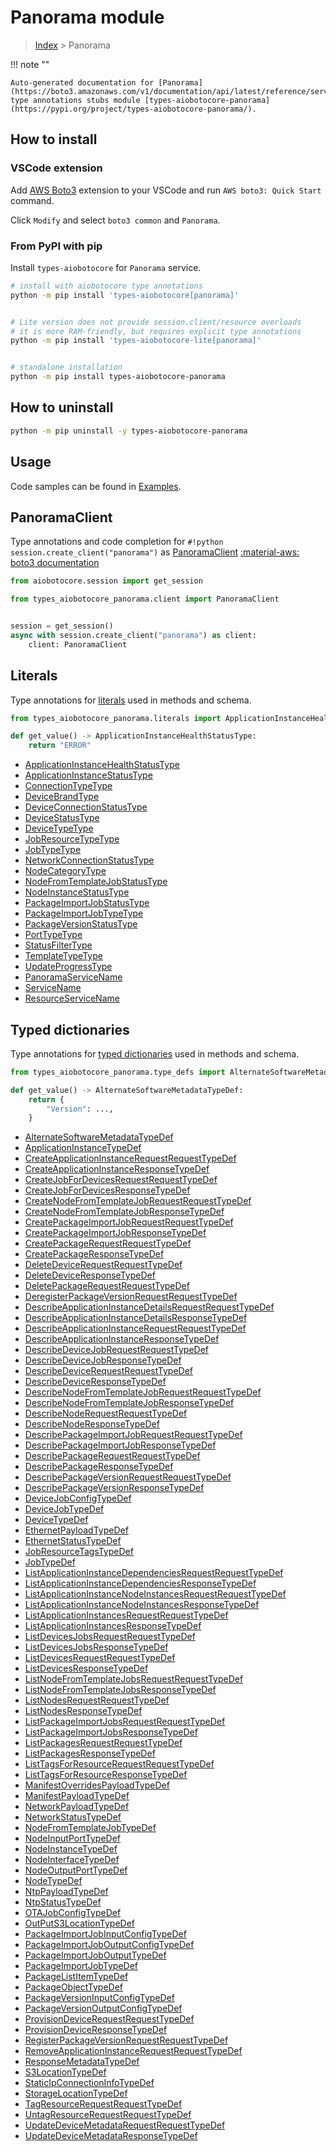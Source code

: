 # Panorama module

> [Index](../README.md) > Panorama


!!! note ""

    Auto-generated documentation for [Panorama](https://boto3.amazonaws.com/v1/documentation/api/latest/reference/services/panorama.html#Panorama)
    type annotations stubs module [types-aiobotocore-panorama](https://pypi.org/project/types-aiobotocore-panorama/).

## How to install

### VSCode extension

Add [AWS Boto3](https://marketplace.visualstudio.com/items?itemName=Boto3typed.boto3-ide)
extension to your VSCode and run `AWS boto3: Quick Start` command.

Click `Modify` and select `boto3 common` and `Panorama`.

### From PyPI with pip

Install `types-aiobotocore` for `Panorama` service.

```bash
# install with aiobotocore type annotations
python -m pip install 'types-aiobotocore[panorama]'


# Lite version does not provide session.client/resource overloads
# it is more RAM-friendly, but requires explicit type annotations
python -m pip install 'types-aiobotocore-lite[panorama]'


# standalone installation
python -m pip install types-aiobotocore-panorama
```



## How to uninstall

```bash
python -m pip uninstall -y types-aiobotocore-panorama
```

## Usage

Code samples can be found in [Examples](./usage.md).

## PanoramaClient

Type annotations and code completion for  `#!python session.create_client("panorama")` as [PanoramaClient](./client.md)
[:material-aws: boto3 documentation](https://boto3.amazonaws.com/v1/documentation/api/latest/reference/services/panorama.html#Panorama.Client)

```python title="Usage example"
from aiobotocore.session import get_session

from types_aiobotocore_panorama.client import PanoramaClient


session = get_session()
async with session.create_client("panorama") as client:
    client: PanoramaClient
```








## Literals

Type annotations for [literals](./literals.md) used in methods and schema.

```python title="Usage example"
from types_aiobotocore_panorama.literals import ApplicationInstanceHealthStatusType

def get_value() -> ApplicationInstanceHealthStatusType:
    return "ERROR"
```

- [ApplicationInstanceHealthStatusType](./literals.md#applicationinstancehealthstatustype)
- [ApplicationInstanceStatusType](./literals.md#applicationinstancestatustype)
- [ConnectionTypeType](./literals.md#connectiontypetype)
- [DeviceBrandType](./literals.md#devicebrandtype)
- [DeviceConnectionStatusType](./literals.md#deviceconnectionstatustype)
- [DeviceStatusType](./literals.md#devicestatustype)
- [DeviceTypeType](./literals.md#devicetypetype)
- [JobResourceTypeType](./literals.md#jobresourcetypetype)
- [JobTypeType](./literals.md#jobtypetype)
- [NetworkConnectionStatusType](./literals.md#networkconnectionstatustype)
- [NodeCategoryType](./literals.md#nodecategorytype)
- [NodeFromTemplateJobStatusType](./literals.md#nodefromtemplatejobstatustype)
- [NodeInstanceStatusType](./literals.md#nodeinstancestatustype)
- [PackageImportJobStatusType](./literals.md#packageimportjobstatustype)
- [PackageImportJobTypeType](./literals.md#packageimportjobtypetype)
- [PackageVersionStatusType](./literals.md#packageversionstatustype)
- [PortTypeType](./literals.md#porttypetype)
- [StatusFilterType](./literals.md#statusfiltertype)
- [TemplateTypeType](./literals.md#templatetypetype)
- [UpdateProgressType](./literals.md#updateprogresstype)
- [PanoramaServiceName](./literals.md#panoramaservicename)
- [ServiceName](./literals.md#servicename)
- [ResourceServiceName](./literals.md#resourceservicename)




## Typed dictionaries

Type annotations for [typed dictionaries](./type_defs.md) used in methods and schema.

```python title="Usage example"
from types_aiobotocore_panorama.type_defs import AlternateSoftwareMetadataTypeDef

def get_value() -> AlternateSoftwareMetadataTypeDef:
    return {
        "Version": ...,
    }
```

- [AlternateSoftwareMetadataTypeDef](./type_defs.md#alternatesoftwaremetadatatypedef)
- [ApplicationInstanceTypeDef](./type_defs.md#applicationinstancetypedef)
- [CreateApplicationInstanceRequestRequestTypeDef](./type_defs.md#createapplicationinstancerequestrequesttypedef)
- [CreateApplicationInstanceResponseTypeDef](./type_defs.md#createapplicationinstanceresponsetypedef)
- [CreateJobForDevicesRequestRequestTypeDef](./type_defs.md#createjobfordevicesrequestrequesttypedef)
- [CreateJobForDevicesResponseTypeDef](./type_defs.md#createjobfordevicesresponsetypedef)
- [CreateNodeFromTemplateJobRequestRequestTypeDef](./type_defs.md#createnodefromtemplatejobrequestrequesttypedef)
- [CreateNodeFromTemplateJobResponseTypeDef](./type_defs.md#createnodefromtemplatejobresponsetypedef)
- [CreatePackageImportJobRequestRequestTypeDef](./type_defs.md#createpackageimportjobrequestrequesttypedef)
- [CreatePackageImportJobResponseTypeDef](./type_defs.md#createpackageimportjobresponsetypedef)
- [CreatePackageRequestRequestTypeDef](./type_defs.md#createpackagerequestrequesttypedef)
- [CreatePackageResponseTypeDef](./type_defs.md#createpackageresponsetypedef)
- [DeleteDeviceRequestRequestTypeDef](./type_defs.md#deletedevicerequestrequesttypedef)
- [DeleteDeviceResponseTypeDef](./type_defs.md#deletedeviceresponsetypedef)
- [DeletePackageRequestRequestTypeDef](./type_defs.md#deletepackagerequestrequesttypedef)
- [DeregisterPackageVersionRequestRequestTypeDef](./type_defs.md#deregisterpackageversionrequestrequesttypedef)
- [DescribeApplicationInstanceDetailsRequestRequestTypeDef](./type_defs.md#describeapplicationinstancedetailsrequestrequesttypedef)
- [DescribeApplicationInstanceDetailsResponseTypeDef](./type_defs.md#describeapplicationinstancedetailsresponsetypedef)
- [DescribeApplicationInstanceRequestRequestTypeDef](./type_defs.md#describeapplicationinstancerequestrequesttypedef)
- [DescribeApplicationInstanceResponseTypeDef](./type_defs.md#describeapplicationinstanceresponsetypedef)
- [DescribeDeviceJobRequestRequestTypeDef](./type_defs.md#describedevicejobrequestrequesttypedef)
- [DescribeDeviceJobResponseTypeDef](./type_defs.md#describedevicejobresponsetypedef)
- [DescribeDeviceRequestRequestTypeDef](./type_defs.md#describedevicerequestrequesttypedef)
- [DescribeDeviceResponseTypeDef](./type_defs.md#describedeviceresponsetypedef)
- [DescribeNodeFromTemplateJobRequestRequestTypeDef](./type_defs.md#describenodefromtemplatejobrequestrequesttypedef)
- [DescribeNodeFromTemplateJobResponseTypeDef](./type_defs.md#describenodefromtemplatejobresponsetypedef)
- [DescribeNodeRequestRequestTypeDef](./type_defs.md#describenoderequestrequesttypedef)
- [DescribeNodeResponseTypeDef](./type_defs.md#describenoderesponsetypedef)
- [DescribePackageImportJobRequestRequestTypeDef](./type_defs.md#describepackageimportjobrequestrequesttypedef)
- [DescribePackageImportJobResponseTypeDef](./type_defs.md#describepackageimportjobresponsetypedef)
- [DescribePackageRequestRequestTypeDef](./type_defs.md#describepackagerequestrequesttypedef)
- [DescribePackageResponseTypeDef](./type_defs.md#describepackageresponsetypedef)
- [DescribePackageVersionRequestRequestTypeDef](./type_defs.md#describepackageversionrequestrequesttypedef)
- [DescribePackageVersionResponseTypeDef](./type_defs.md#describepackageversionresponsetypedef)
- [DeviceJobConfigTypeDef](./type_defs.md#devicejobconfigtypedef)
- [DeviceJobTypeDef](./type_defs.md#devicejobtypedef)
- [DeviceTypeDef](./type_defs.md#devicetypedef)
- [EthernetPayloadTypeDef](./type_defs.md#ethernetpayloadtypedef)
- [EthernetStatusTypeDef](./type_defs.md#ethernetstatustypedef)
- [JobResourceTagsTypeDef](./type_defs.md#jobresourcetagstypedef)
- [JobTypeDef](./type_defs.md#jobtypedef)
- [ListApplicationInstanceDependenciesRequestRequestTypeDef](./type_defs.md#listapplicationinstancedependenciesrequestrequesttypedef)
- [ListApplicationInstanceDependenciesResponseTypeDef](./type_defs.md#listapplicationinstancedependenciesresponsetypedef)
- [ListApplicationInstanceNodeInstancesRequestRequestTypeDef](./type_defs.md#listapplicationinstancenodeinstancesrequestrequesttypedef)
- [ListApplicationInstanceNodeInstancesResponseTypeDef](./type_defs.md#listapplicationinstancenodeinstancesresponsetypedef)
- [ListApplicationInstancesRequestRequestTypeDef](./type_defs.md#listapplicationinstancesrequestrequesttypedef)
- [ListApplicationInstancesResponseTypeDef](./type_defs.md#listapplicationinstancesresponsetypedef)
- [ListDevicesJobsRequestRequestTypeDef](./type_defs.md#listdevicesjobsrequestrequesttypedef)
- [ListDevicesJobsResponseTypeDef](./type_defs.md#listdevicesjobsresponsetypedef)
- [ListDevicesRequestRequestTypeDef](./type_defs.md#listdevicesrequestrequesttypedef)
- [ListDevicesResponseTypeDef](./type_defs.md#listdevicesresponsetypedef)
- [ListNodeFromTemplateJobsRequestRequestTypeDef](./type_defs.md#listnodefromtemplatejobsrequestrequesttypedef)
- [ListNodeFromTemplateJobsResponseTypeDef](./type_defs.md#listnodefromtemplatejobsresponsetypedef)
- [ListNodesRequestRequestTypeDef](./type_defs.md#listnodesrequestrequesttypedef)
- [ListNodesResponseTypeDef](./type_defs.md#listnodesresponsetypedef)
- [ListPackageImportJobsRequestRequestTypeDef](./type_defs.md#listpackageimportjobsrequestrequesttypedef)
- [ListPackageImportJobsResponseTypeDef](./type_defs.md#listpackageimportjobsresponsetypedef)
- [ListPackagesRequestRequestTypeDef](./type_defs.md#listpackagesrequestrequesttypedef)
- [ListPackagesResponseTypeDef](./type_defs.md#listpackagesresponsetypedef)
- [ListTagsForResourceRequestRequestTypeDef](./type_defs.md#listtagsforresourcerequestrequesttypedef)
- [ListTagsForResourceResponseTypeDef](./type_defs.md#listtagsforresourceresponsetypedef)
- [ManifestOverridesPayloadTypeDef](./type_defs.md#manifestoverridespayloadtypedef)
- [ManifestPayloadTypeDef](./type_defs.md#manifestpayloadtypedef)
- [NetworkPayloadTypeDef](./type_defs.md#networkpayloadtypedef)
- [NetworkStatusTypeDef](./type_defs.md#networkstatustypedef)
- [NodeFromTemplateJobTypeDef](./type_defs.md#nodefromtemplatejobtypedef)
- [NodeInputPortTypeDef](./type_defs.md#nodeinputporttypedef)
- [NodeInstanceTypeDef](./type_defs.md#nodeinstancetypedef)
- [NodeInterfaceTypeDef](./type_defs.md#nodeinterfacetypedef)
- [NodeOutputPortTypeDef](./type_defs.md#nodeoutputporttypedef)
- [NodeTypeDef](./type_defs.md#nodetypedef)
- [NtpPayloadTypeDef](./type_defs.md#ntppayloadtypedef)
- [NtpStatusTypeDef](./type_defs.md#ntpstatustypedef)
- [OTAJobConfigTypeDef](./type_defs.md#otajobconfigtypedef)
- [OutPutS3LocationTypeDef](./type_defs.md#outputs3locationtypedef)
- [PackageImportJobInputConfigTypeDef](./type_defs.md#packageimportjobinputconfigtypedef)
- [PackageImportJobOutputConfigTypeDef](./type_defs.md#packageimportjoboutputconfigtypedef)
- [PackageImportJobOutputTypeDef](./type_defs.md#packageimportjoboutputtypedef)
- [PackageImportJobTypeDef](./type_defs.md#packageimportjobtypedef)
- [PackageListItemTypeDef](./type_defs.md#packagelistitemtypedef)
- [PackageObjectTypeDef](./type_defs.md#packageobjecttypedef)
- [PackageVersionInputConfigTypeDef](./type_defs.md#packageversioninputconfigtypedef)
- [PackageVersionOutputConfigTypeDef](./type_defs.md#packageversionoutputconfigtypedef)
- [ProvisionDeviceRequestRequestTypeDef](./type_defs.md#provisiondevicerequestrequesttypedef)
- [ProvisionDeviceResponseTypeDef](./type_defs.md#provisiondeviceresponsetypedef)
- [RegisterPackageVersionRequestRequestTypeDef](./type_defs.md#registerpackageversionrequestrequesttypedef)
- [RemoveApplicationInstanceRequestRequestTypeDef](./type_defs.md#removeapplicationinstancerequestrequesttypedef)
- [ResponseMetadataTypeDef](./type_defs.md#responsemetadatatypedef)
- [S3LocationTypeDef](./type_defs.md#s3locationtypedef)
- [StaticIpConnectionInfoTypeDef](./type_defs.md#staticipconnectioninfotypedef)
- [StorageLocationTypeDef](./type_defs.md#storagelocationtypedef)
- [TagResourceRequestRequestTypeDef](./type_defs.md#tagresourcerequestrequesttypedef)
- [UntagResourceRequestRequestTypeDef](./type_defs.md#untagresourcerequestrequesttypedef)
- [UpdateDeviceMetadataRequestRequestTypeDef](./type_defs.md#updatedevicemetadatarequestrequesttypedef)
- [UpdateDeviceMetadataResponseTypeDef](./type_defs.md#updatedevicemetadataresponsetypedef)


